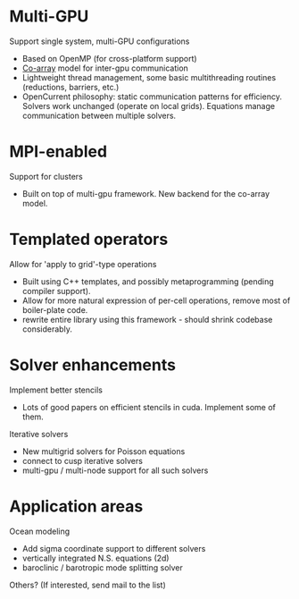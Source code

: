 # Multi-GPU #

Support single system, multi-GPU configurations
  * Based on OpenMP (for cross-platform support)
  * [Co-array](http://www.co-array.org/) model for inter-gpu communication
  * Lightweight thread management, some basic multithreading routines (reductions, barriers, etc.)
  * OpenCurrent philosophy: static communication patterns for efficiency.  Solvers work unchanged (operate on local grids).  Equations manage communication between multiple solvers.

# MPI-enabled #

Support for clusters
  * Built on top of multi-gpu framework.  New backend for the co-array model.

# Templated operators #

Allow for 'apply to grid'-type operations
  * Built using C++ templates, and possibly metaprogramming (pending compiler support).
  * Allow for more natural expression of per-cell operations, remove most of boiler-plate code.
  * rewrite entire library using this framework - should shrink codebase considerably.

# Solver enhancements #

Implement better stencils
  * Lots of good papers on efficient stencils in cuda.  Implement some of them.

Iterative solvers
  * New multigrid solvers for Poisson equations
  * connect to cusp iterative solvers
  * multi-gpu / multi-node support for all such solvers

# Application areas #

Ocean modeling
  * Add sigma coordinate support to different solvers
  * vertically integrated N.S. equations (2d)
  * baroclinic / barotropic mode splitting solver

Others? (If interested, send mail to the list)